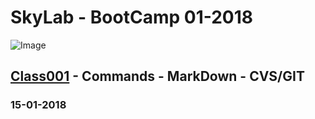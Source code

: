 # SkyLab - BootCamp 01-2018
![Image](https://camo.githubusercontent.com/7b3a7c3e9cdafad0258e05bbfd5b9d2ca38ba912/687474703a2f2f7777772e736b796c6162636f646572732e636f6d2f696d616765732f3430332f64656661756c742e706e67)
## [Class001](https://github.com/VGamezz19/skylab-curso/tree/dev/course/class01) - Commands - MarkDown - CVS/GIT
### 15-01-2018
